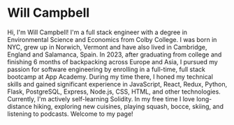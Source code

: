 # Will Campbell

Hi, I'm Will Campbell! I'm a full stack engineer with a degree in Environmental Science and Economics from Colby College. 
         I was born in NYC, grew up in Norwich, Vermont and have also lived in Cambridge, England and Salamanca, Spain. 
          In 2023, after graduating from college and finishing 6 months of backpacking across Europe and Asia, I pursued my passion for software engineering by enrolling in a full-time, full stack bootcamp at App Academy. 
          During my time there, I honed my technical skills and gained significant experience in JavaScript, React, Redux, Python, Flask, PostgreSQL, Express, Node.js, CSS, HTML, and other technologies. 
          Currently, I'm actively self-learning Solidity.
          In my free time I love long-distance hiking, exploring new cuisines, playing squash, bocce, skiing, and listening to podcasts.
          Welcome to my page!
